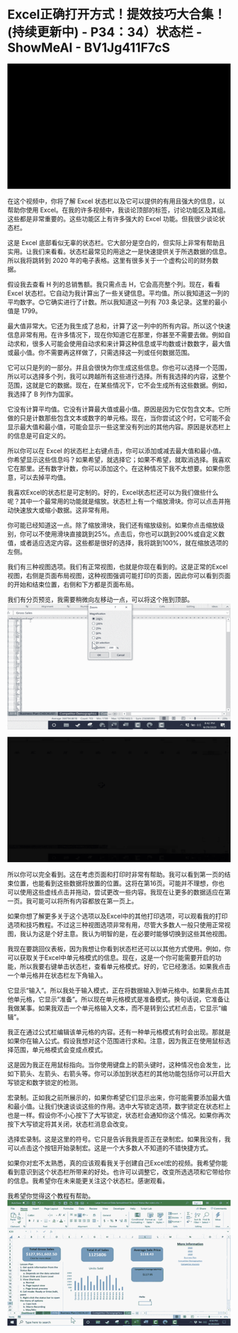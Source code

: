 # Excel正确打开方式！提效技巧大合集！(持续更新中) - P34：34）状态栏 - ShowMeAI - BV1Jg411F7cS

![](img/e840bfec950e10fdb2b48d044dd4fc36_0.png)

在这个视频中，你将了解 Excel 状态栏以及它可以提供的有用且强大的信息，以帮助你使用 Excel。在我的许多视频中，我谈论顶部的标签，讨论功能区及其组。这些都是非常重要的。这些功能区上有许多强大的 Excel 功能。但我很少谈论状态栏。

这是 Excel 底部看似无辜的状态栏。它大部分是空白的，但实际上非常有帮助且实用。让我们来看看。状态栏最常见的用途之一是快速提供关于所选数据的信息。所以我将跳转到 2020 年的电子表格。这里有很多关于一个虚构公司的财务数据。

假设我去查看 H 列的总销售额。我只需点击 H，它会高亮整个列。现在，看看 Excel 状态栏。它自动为我计算出了一些关键信息。平均值。所以我知道这一列的平均数字。😊它确实进行了计数。所以我知道这一列有 703 条记录。这里的最小值是 1799。

最大值非常大。它还为我生成了总和，计算了这一列中的所有内容。所以这个快速信息非常有用。在许多情况下，现在你知道它在那里，你甚至不需要去做。例如自动求和，很多人可能会使用自动求和来计算这种信息或平均数或计数数字，最大值或最小值。你不需要再这样做了，只需选择这一列或任何数据范围。

它可以只是列的一部分。并且会很快为你生成这些信息。你也可以选择一个范围，所以可以选择多个列，我可以跨越所有这些进行选择。所有我选择的内容，这整个范围，这就是它的数据。现在，在某些情况下，它不会生成所有这些数据。例如，我选择了 B 列作为国家。

它没有计算平均值。它没有计算最大值或最小值。原因是因为它仅包含文本。它所做的只是计数那些包含文本或数字的单元格。现在，当你尝试这个时，它可能不会显示最大值和最小值，可能会显示一些这里没有列出的其他内容。原因是状态栏上的信息是可自定义的。

所以你可以在 Excel 的状态栏上右键点击，你可以添加或减去最大值和最小值。你希望显示这些信息吗？如果希望，就选择它；如果不希望，就取消选择。我喜欢它在那里。还有数字计数，你可以添加这个。在这种情况下我不太想要。如果你愿意，可以去掉平均值。

我喜欢Excel的状态栏是可定制的。好的，Excel状态栏还可以为我们做些什么呢？其中一个最常用的功能就是缩放。状态栏上有一个缩放滑块。你可以点击并拖动快速放大或缩小数据。这非常有用。

你可能已经知道这一点。除了缩放滑块，我们还有缩放级别。如果你点击缩放级别，你可以不使用滑块直接跳到25%。点击后，你也可以跳到200%或自定义数值，或者适应选定内容。这些都是很好的选择，我将跳到100%，就在缩放选项的左侧。

我们有三种视图选项。我们有正常视图，也就是你现在看到的。这是正常的Excel视图，右侧是页面布局视图，这种视图强调可能打印的页面，因此你可以看到页面的开始和结束位置，右侧和下方都是页面布局。

我们有分页预览，我需要稍微向左移动一点，可以将这个拖到顶部。![](img/e840bfec950e10fdb2b48d044dd4fc36_2.png)

![](img/e840bfec950e10fdb2b48d044dd4fc36_3.png)

所以你可以完全看到。这在考虑页面和打印时非常有帮助。我可以看到第一页的结束位置，也能看到这些数据将放置的位置。这将在第16页。可能并不理想，你也可以使用这些虚线点击并拖动，尝试更改一些内容。我现在让更多的数据适应在第一页。我可能可以将所有内容都放在第一页上。

如果你想了解更多关于这个选项以及Excel中的其他打印选项，可以观看我的打印选项和技巧教程。不过这三种视图选项非常有用，尽管大多数人一般只使用正常视图，我认为这是个好主意。我认为明智的是，在必要时能够切换到这些其他视图。

我现在要跳回仪表板，因为我想让你看到状态栏还可以以其他方式使用。例如，你可以获取关于Excel中单元格模式的信息。现在，这是一个你可能需要开启的功能，所以我要右键单击状态栏，查看单元格模式。好的，它已经激活。如果我点击一个单元格并在状态栏左下角输入。

它显示“输入”。所以我处于输入模式，正在将数据输入到单元格中。如果我点击其他单元格，它显示“准备”。所以现在单元格模式是准备模式。换句话说，它准备让我做某事。如果我双击一个单元格输入文本，而不是转到公式栏点击，它显示“编辑”。

我正在通过公式栏编辑该单元格的内容。还有一种单元格模式有时会出现。那就是如果你在输入公式。假设我想对这个范围进行求和。注意，因为我正在使用鼠标选择范围，单元格模式会变成点模式。

这是因为我正在用鼠标指向。当你使用键盘上的箭头键时，这种情况也会发生，比如下箭头、左箭头、右箭头等。你可以添加到状态栏的其他功能包括你可以开启大写锁定和数字锁定的检测。

宏录制。正如我之前所展示的，如果你希望它们显示出来，你可能需要添加最大值和最小值。让我们快速谈谈这些的作用。选中大写锁定选项，数字锁定在状态栏上也是一样。假设你不小心按下了大写锁定，状态栏会通知你这个情况。如果你再次按下大写锁定将其关闭，状态栏消息会改变。

选择宏录制。这是这里的符号。它只是告诉我我是否正在录制宏。如果我没有，我可以点击这个按钮开始录制宏。这是一个大多数人不知道的不错快捷方式。

如果你对宏不太熟悉，真的应该观看我关于创建自己Excel宏的视频。我希望你能看到意识到这个状态栏所带来的好处。也许可以调整它，改变所选选项和它带给你的信息。我希望你在未来能更关注这个状态栏。感谢观看。

我希望你觉得这个教程有帮助。![](img/e840bfec950e10fdb2b48d044dd4fc36_5.png)
